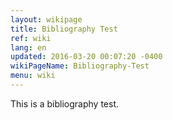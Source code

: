 ```yaml
---
layout: wikipage
title: Bibliography Test
ref: wiki
lang: en
updated: 2016-03-20 00:07:20 -0400
wikiPageName: Bibliography-Test
menu: wiki
---
```


This is a bibliography test.
